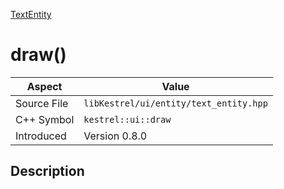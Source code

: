 [TextEntity](index)
# draw()
| Aspect | Value |
| --- | --- |
| Source File | `libKestrel/ui/entity/text_entity.hpp` |
| C++ Symbol | `kestrel::ui::draw` |
| Introduced | Version 0.8.0 |
## Description

